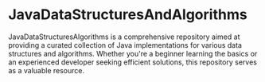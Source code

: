 # JavaDataStructuresAndAlgorithms
JavaDataStructuresAlgorithms is a comprehensive repository aimed at providing a curated collection of Java implementations for various data structures and algorithms. Whether you're a beginner learning the basics or an experienced developer seeking efficient solutions, this repository serves as a valuable resource.

